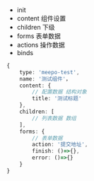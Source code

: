 ### 

- init
- content 组件设置
- children 下级
- forms 表单数据
- actions 操作数据
- binds

```ts
{
    type: 'meepo-test',
    name: '测试组件'，
    content: {
        // 配置数据 结构对象
        title: '测试标题'
    },
    children: [
        // 列表数据 数组
    ],
    forms: {
        // 表单数据
        action: '提交地址',
        finish: ()=>{},
        error: ()=>{}
    }
}
```